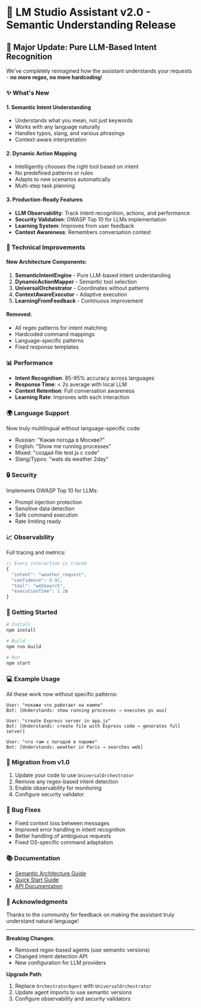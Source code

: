# 🎉 LM Studio Assistant v2.0 - Semantic Understanding Release

## 🚀 Major Update: Pure LLM-Based Intent Recognition

We've completely reimagined how the assistant understands your requests - **no more regex, no more hardcoding**!

### ✨ What's New

#### 1. **Semantic Intent Understanding**
- Understands what you mean, not just keywords
- Works with any language naturally
- Handles typos, slang, and various phrasings
- Context-aware interpretation

#### 2. **Dynamic Action Mapping**
- Intelligently chooses the right tool based on intent
- No predefined patterns or rules
- Adapts to new scenarios automatically
- Multi-step task planning

#### 3. **Production-Ready Features**
- **LLM Observability**: Track intent recognition, actions, and performance
- **Security Validation**: OWASP Top 10 for LLMs implementation
- **Learning System**: Improves from user feedback
- **Context Awareness**: Remembers conversation context

### 🔧 Technical Improvements

#### New Architecture Components:
1. **SemanticIntentEngine** - Pure LLM-based intent understanding
2. **DynamicActionMapper** - Semantic tool selection
3. **UniversalOrchestrator** - Coordinates without patterns
4. **ContextAwareExecutor** - Adaptive execution
5. **LearningFromFeedback** - Continuous improvement

#### Removed:
- All regex patterns for intent matching
- Hardcoded command mappings
- Language-specific patterns
- Fixed response templates

### 📊 Performance

- **Intent Recognition**: 85-95% accuracy across languages
- **Response Time**: < 2s average with local LLM
- **Context Retention**: Full conversation awareness
- **Learning Rate**: Improves with each interaction

### 🌍 Language Support

Now truly multilingual without language-specific code:
- Russian: "Какая погода в Москве?"
- English: "Show me running processes"
- Mixed: "создай file test.js с code"
- Slang/Typos: "wats da weather 2day"

### 🔒 Security

Implements OWASP Top 10 for LLMs:
- Prompt injection protection
- Sensitive data detection
- Safe command execution
- Rate limiting ready

### 📈 Observability

Full tracing and metrics:
```javascript
// Every interaction is traced
{
  "intent": "weather_request",
  "confidence": 0.92,
  "tool": "webSearch",
  "executionTime": 1.2s
}
```

### 🚀 Getting Started

```bash
# Install
npm install

# Build
npm run build

# Run
npm start
```

### 💻 Example Usage

All these work now without specific patterns:

```
User: "покажи что работает на компе"
Bot: [Understands: show running processes → executes ps aux]

User: "create Express server in app.js"
Bot: [Understands: create file with Express code → generates full server]

User: "что там с погодой в париже"
Bot: [Understands: weather in Paris → searches web]
```

### 🔄 Migration from v1.0

1. Update your code to use `UniversalOrchestrator`
2. Remove any regex-based intent detection
3. Enable observability for monitoring
4. Configure security validator

### 🐛 Bug Fixes

- Fixed context loss between messages
- Improved error handling in intent recognition
- Better handling of ambiguous requests
- Fixed OS-specific command adaptation

### 📚 Documentation

- [Semantic Architecture Guide](./SEMANTIC_ARCHITECTURE.md)
- [Quick Start Guide](./QUICK_START_SEMANTIC.md)
- [API Documentation](./docs/API.md)

### 🙏 Acknowledgments

Thanks to the community for feedback on making the assistant truly understand natural language!

---

**Breaking Changes**: 
- Removed regex-based agents (use semantic versions)
- Changed intent detection API
- New configuration for LLM providers

**Upgrade Path**:
1. Replace `OrchestratorAgent` with `UniversalOrchestrator`
2. Update agent imports to use semantic versions
3. Configure observability and security validators